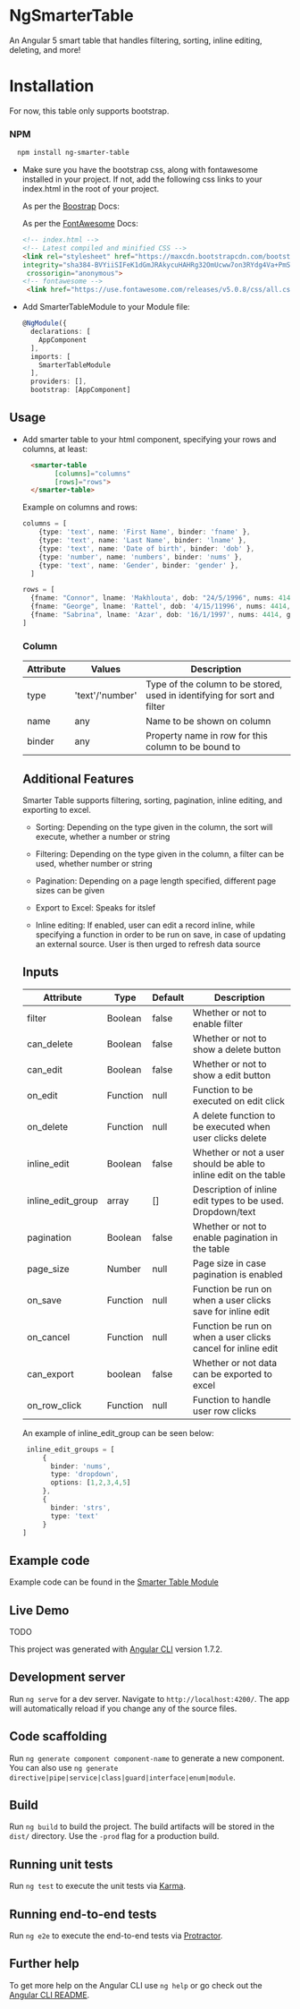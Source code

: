 # NgSmarterTable

An Angular 5 smart table that handles filtering, sorting, inline editing, deleting, and more!

# Installation

For now, this table only supports bootstrap.

### NPM
```sh
  npm install ng-smarter-table
```
 
* Make sure you have the bootstrap css, along with fontawesome installed in your project.
If not, add the following css links to your index.html in the root of your project.

  As per the [Boostrap](https://getbootstrap.com/docs/3.3/getting-started/) Docs:
  
  As per the [FontAwesome](https://fontawesome.com/get-started/web-fonts-with-css) Docs:

  ```html
  <!-- index.html -->
  <!-- Latest compiled and minified CSS -->
  <link rel="stylesheet" href="https://maxcdn.bootstrapcdn.com/bootstrap/3.3.7/css/bootstrap.min.css" 
  integrity="sha384-BVYiiSIFeK1dGmJRAkycuHAHRg32OmUcww7on3RYdg4Va+PmSTsz/K68vbdEjh4u"
   crossorigin="anonymous">
  <!-- fontawesome -->
   <link href="https://use.fontawesome.com/releases/v5.0.8/css/all.css" rel="stylesheet"> 
  ```
* Add SmarterTableModule to your Module file:
  ```typescript
  @NgModule({
    declarations: [
      AppComponent
    ],
    imports: [
      SmarterTableModule
    ],
    providers: [],
    bootstrap: [AppComponent]
  ```

## Usage

* Add smarter table to your html component, specifying your rows and columns, at least:

  ```html
    <smarter-table
          [columns]="columns"
          [rows]="rows">
    </smarter-table>
  ```
  Example on columns and rows:
  
  ```typescript
  columns = [
      {type: 'text', name: 'First Name', binder: 'fname' },
      {type: 'text', name: 'Last Name', binder: 'lname' },
      {type: 'text', name: 'Date of birth', binder: 'dob' },
      {type: 'number', name: 'numbers', binder: 'nums' },
      {type: 'text', name: 'Gender', binder: 'gender' },
    ]
  
  rows = [
    {fname: "Connor", lname: 'Makhlouta', dob: "24/5/1996", nums: 414, gender: "male"},
    {fname: "George", lname: 'Rattel', dob: '4/15/11996', nums: 4414, gender: "male"},
    {fname: "Sabrina", lname: 'Azar', dob: '16/1/1997', nums: 4414, gender: "female"},
  ]
  ```
  
  ### Column
  
  | Attribute   |   Values | Description    
  | --- | --- | --- |
  | type | 'text'/'number' | Type of the column to be stored, used in identifying for sort and filter
  | name | any | Name to be shown on column
  | binder | any | Property name in row for this column to be bound to
  
  ## Additional Features
  
  Smarter Table supports filtering, sorting, pagination, inline editing, and exporting to excel.
  
  * Sorting:
    Depending on the type given in the column, the sort will execute, whether a number or string
  
  * Filtering:
    Depending on the type given in the column, a filter can be used, whether number or string
   
  * Pagination:
    Depending on a page length specified, different page sizes can be given
  
  * Export to Excel:
    Speaks for itslef
    
  * Inline editing: 
    If enabled, user can edit a record inline, while specifying a function in order to be run on save, in case of updating an external source. 
    User is then urged to refresh data source
  
  ## Inputs
  
  | Attribute   | Type  | Default | Description      
    | --- | --- | --- | --- |
    | filter | Boolean | false | Whether or not to enable filter
    | can_delete | Boolean | false | Whether or not to show a delete button 
    | can_edit | Boolean | false | Whether or not to show a edit button 
    | on_edit | Function | null | Function to be executed on edit click 
    | on_delete | Function | null | A delete function to be executed when user clicks delete 
    | inline_edit | Boolean | false | Whether or not a user should be able to inline edit on the table
    | inline_edit_group | array | [] | Description of inline edit types to be used. Dropdown/text
    | pagination | Boolean | false | Whether or not to enable pagination in the table
    | page_size | Number | null | Page size in case pagination is enabled
    | on_save | Function | null | Function be run on when a user clicks save for inline edit
    | on_cancel | Function | null | Function be run on when a user clicks cancel for inline edit
    | can_export | boolean | false | Whether or not data can be exported to excel
    | on_row_click | Function | null | Function to handle user row clicks

   An example of inline_edit_group can be seen below:
   ```typescript
    inline_edit_groups = [
        {
          binder: 'nums',
          type: 'dropdown',
          options: [1,2,3,4,5]
        },
        {
          binder: 'strs',
          type: 'text'
        }
  ]
    ```
    
## Example code
Example code can be found in the [Smarter Table Module](https://github.com/connormakh/ng-smarter-table/tree/master/src/app/modules/smarter-table)    

## Live Demo
TODO

This project was generated with [Angular CLI](https://github.com/angular/angular-cli) version 1.7.2.

## Development server

Run `ng serve` for a dev server. Navigate to `http://localhost:4200/`. The app will automatically reload if you change any of the source files.

## Code scaffolding

Run `ng generate component component-name` to generate a new component. You can also use `ng generate directive|pipe|service|class|guard|interface|enum|module`.

## Build

Run `ng build` to build the project. The build artifacts will be stored in the `dist/` directory. Use the `-prod` flag for a production build.

## Running unit tests

Run `ng test` to execute the unit tests via [Karma](https://karma-runner.github.io).

## Running end-to-end tests

Run `ng e2e` to execute the end-to-end tests via [Protractor](http://www.protractortest.org/).

## Further help

To get more help on the Angular CLI use `ng help` or go check out the [Angular CLI README](https://github.com/angular/angular-cli/blob/master/README.md).
